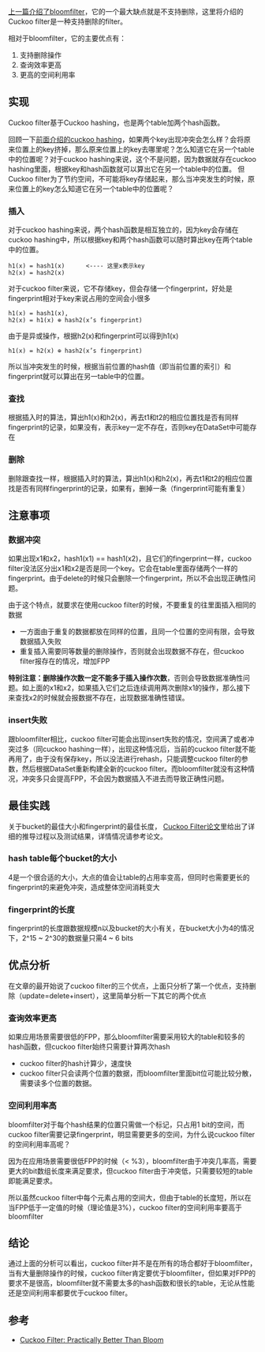 [上一篇介绍了bloomfilter](002_bloomfilter.md)，它的一个最大缺点就是不支持删除，这里将介绍的Cuckoo filter是一种支持删除的filter。

相对于bloomfilter，它的主要优点有：

1. 支持删除操作
2. 查询效率更高   
3. 更高的空间利用率 

## 实现

Cuckoo filter基于Cuckoo hashing，也是两个table加两个hash函数。

回顾一下[前面介绍的cuckoo hashing](001_cuckoo_hashing.md)，如果两个key出现冲突会怎么样？会将原来位置上的key挤掉，那么原来位置上的key去哪里呢？怎么知道它在另一个table中的位置呢？对于cuckoo hashing来说，这个不是问题，因为数据就存在cuckoo hashing里面，根据key和hash函数就可以算出它在另一个table中的位置。 但Cuckoo filter为了节约空间，不可能将key存储起来，那么当冲突发生的时候，原来位置上的key怎么知道它在另一个table中的位置呢？

### 插入

对于cuckoo hashing来说，两个hash函数是相互独立的，因为key会存储在cuckoo hashing中，所以根据key和两个hash函数可以随时算出key在两个table中的位置。
```
h1(x) = hash1(x)      <---- 这里x表示key
h2(x) = hash2(x)
```

对于cuckoo filter来说，它不存储key，但会存储一个fingerprint，好处是fingerprint相对于key来说占用的空间会小很多
```
h1(x) = hash1(x),
h2(x) = h1(x) ⊕ hash2(x’s fingerprint)
```

由于是异或操作，根据h2(x)和fingerprint可以得到h1(x)
```
h1(x) = h2(x) ⊕ hash2(x’s fingerprint)
```

所以当冲突发生的时候，根据当前位置的hash值（即当前位置的索引）和fingerprint就可以算出在另一table中的位置。

### 查找

根据插入时的算法，算出h1(x)和h2(x)，再去t1和t2的相应位置找是否有同样fingerprint的记录，如果没有，表示key一定不存在，否则key在DataSet中可能存在

### 删除

删除跟查找一样，根据插入时的算法，算出h1(x)和h2(x)，再去t1和t2的相应位置找是否有同样fingerprint的记录，如果有，删掉一条（fingerprint可能有重复）

## 注意事项

### 数据冲突

如果出现x1和x2，hash1(x1) == hash1(x2)，且它们的fingerprint一样，cuckoo filter没法区分出x1和x2是否是同一个key。它会在table里面存储两个一样的fingerprint。由于delete的时候只会删除一个fingerprint，所以不会出现正确性问题。

由于这个特点，就要求在使用cuckoo filter的时候，不要重复的往里面插入相同的数据

* 一方面由于重复的数据都放在同样的位置，且同一个位置的空间有限，会导致数据插入失败
* 重复插入需要同等数量的删除操作，否则就会出现数据不存在，但cuckoo filter报存在的情况，增加FPP

**特别注意：删除操作次数一定不能多于插入操作次数**，否则会导致数据准确性问题。如上面的x1和x2，如果插入它们之后连续调用两次删除x1的操作，那么接下来查找x2的时候就会报数据不存在，出现数据准确性错误。

### insert失败

跟bloomfilter相比，cuckoo filter可能会出现insert失败的情况，空间满了或者冲突过多（同cuckoo hashing一样），出现这种情况后，当前的cuckoo filter就不能再用了，由于没有保存key，所以没法进行rehash，只能调整cuckoo filter的参数，然后根据DataSet重新构建全新的cuckoo filter。而bloomfilter就没有这种情况，冲突多只会提高FPP，不会因为数据插入不进去而导致正确性问题。

## 最佳实践

关于bucket的最佳大小和fingerprint的最佳长度， [Cuckoo Filter论文](https://www.cs.cmu.edu/~dga/papers/cuckoo-conext2014.pdf)里给出了详细的推导过程以及测试结果，详情情况请参考论文。

### hash table每个bucket的大小

4是一个很合适的大小，大点的值会让table的占用率变高，但同时也需要更长的fingerprint的来避免冲突，造成整体空间消耗变大

### fingerprint的长度

fingerprint的长度跟数据规模n以及bucket的大小有关，在bucket大小为4的情况下，2^15 ~ 2^30的数据量只需4 ~ 6 bits

## 优点分析

在文章的最开始说了cuckoo filter的三个优点，上面只分析了第一个优点，支持删除（update=delete+insert），这里简单分析一下其它的两个优点

### 查询效率更高 

如果应用场景需要很低的FPP，那么bloomfilter需要采用较大的table和较多的hash函数，但cuckoo filter始终只需要计算两次hash

* cuckoo filter的hash计算少，速度快
* cuckoo filter只会读两个位置的数据，而bloomfilter里面bit位可能比较分散，需要读多个位置的数据。

### 空间利用率高

bloomfilter对于每个hash结果的位置只需做一个标记，只占用1 bit的空间，而cuckoo filter需要记录fingerprint，明显需要更多的空间，为什么说cuckoo filter的空间利用率高呢？

因为在应用场景需要很低FPP的时候（< %3），bloomfilter由于冲突几率高，需要更大的bit数组长度来满足要求，但cuckoo filter由于冲突低，只需要较短的table即能满足要求。

所以虽然cuckoo filter中每个元素占用的空间大，但由于table的长度短，所以在当FPP低于一定值的时候（理论值是3%），cuckoo filter的空间利用率要高于bloomfilter

## 结论

通过上面的分析可以看出，cuckoo filter并不是在所有的场合都好于bloomfilter，当有大量删除操作的时候，cuckoo filter肯定要优于bloomfilter，但如果对FPP的要求不是很高，bloomfilter就不需要太多的hash函数和很长的table，无论从性能还是空间利用率都要优于cuckoo filter。

## 参考

* [Cuckoo Filter: Practically Better Than Bloom](https://www.cs.cmu.edu/~dga/papers/cuckoo-conext2014.pdf)
    